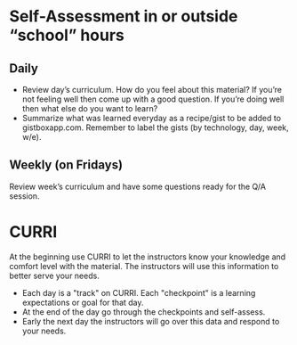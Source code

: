 # Self-Assessment in or outside “school” hours

## Daily

* Review day’s curriculum. How do you feel about this material? If you’re not feeling well then come up with a good question. If you’re doing well then what else do you want to learn?
* Summarize what was learned everyday as a recipe/gist to be added to gistboxapp.com. Remember to label the gists (by technology, day, week, w/e).

## Weekly (on Fridays)
Review week’s curriculum and have some questions ready for the Q/A session.


# CURRI

At the beginning use CURRI to let the instructors know your knowledge and comfort level with the material. The instructors will use this information to better serve your needs.

* Each day is a "track" on CURRI. Each "checkpoint" is a learning expectations or goal for that day.
* At the end of the day go through the checkpoints and self-assess. 
* Early the next day the instructors will go over this data and respond to your needs.